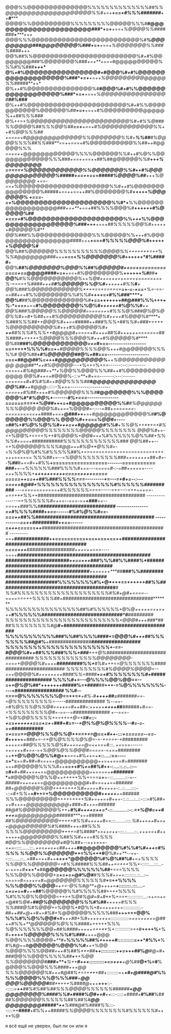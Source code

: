 @@@%%@@@@@@@@@@@@@@%%%%%%%%%%%%%%#*#%%@@@@@@@@@@@@@@@@@@@@%%#*+=+**+==+*#%%%#######***+*+****#******
@@@@%%@@@@@@@@@%%%%%%%%%@@@@@%%%#**#@@@@@@@@@@@@@@@@@@@@@@###*+=+**+==+*%@@@@%%#######**+*****+*+*+*
@@@%%%@@@@@@@@@@@@@@@@@@@@@@@@@%#***%@@@@@@@@@###@@@@@@@@%###*+=+**+==+*%@@@@@@@%%###%####****+*+*+*
@@%##%%@@@@@@@@@@@@@@@@@@@@@@@@%#*+*#%@@@@@@@@###%@@@@@@@%###*+=+**+===*#@@@@@@@@@@%%%#%%###**+*+*+*
@%*+*#%@@@@@@@@@@@@@@@@#*+*#@@@%#*+*#%@@@@@@@@@@@@@@@@@@@%###*+=+**+=++*%@@@@@@@@@@@@@@%%#####**+*+*
@%*++*#%@@@@@@@@@@@@@@@%#**#@@@%#*+*#%%@@@@@@@@@@@@@@@@@@%###*+=+**+=++*%@@@@@@@@@@@@@@@#**##%###***
@%*++*#%@@@@@@@@@@@@@@@@@@@@@@@%#*+*#%%@@@@@@@@@@@%@@@@@@%##**+=+**+=++#%@@@@@@@@@@@@@@%*++##%%%###*
@%++=+*%@@@@@@@@@@@@@@@@@@@@@@@%#*+*#%%@###%%@@@@%##%%%@@%##**==+**+==+#%@@@@@@@@@@@@%%*++*#%@@%%%##
*+====+#@@@@@@@@@@@@@%%@@@@@@@%%#*+**%%##**#%@@@@%%%%##%%###**==+*+===+#%@@@@@@@@@@%%##*++*#@@@@@%%%
*==+=++*@@@@@@@@@@@@%%%%@@@@@@%%#*++*#%@%%@@@@@@@@@@@@%%%###*+==+*+==++##%##@@@@@@%%#**+++*%@@@@@@@@
*=====+*%@@@@@@@@@@@@%%@@@@@@@%%#*++*#%@@@@@@@@@@@@@@%###*##*+==+*+==+*#####%@@@@%##***+++*%@@@@@@@@
+==-==+*%@@@@@@@@@@@@@@@@@@@@@%%#*++*#%@@@@@@@@@@@@@@@%#####*+==+*+==++##%@@@@@@@%#**+++++*%@@@@@@@%
+===-=+*%@@@@@@@@@@@@@@@@@@@@@%%#*+**%%@@@@@@@@@@@@@@@@@@###*+=+**+==+*##%%%%@@@%#**++++++#%@@@@@%##
*+===+*#%@@@@@@@@@@@@@@@@@@@@@%%*+++*%%@@@@@@@@@@@@@@@@@@%###+++**+==+*##%%%%%@@%#*++++++*#@@@@@%#**
@@%#*##%%@@@@@@@@@@@@@%%%@@@@@%%*+++*#%@@@@@@@@@@@@@@@@@@####+++**+==+*#%%%%%@@@%#*++++++*%@@@@%#***
@@%***##%@@@@@@%%%%%%%%%%%@@@@%%*+++*++++=++*%%*%#@@@@@@@###*+++**+==+*%%@@@@@@@%#*++++++*#%#####**+
@@%***##%@@@@@@@%@@@%%##%@@@@@#++==+=============+==*@@@@####+=+**+==+#%@@@@@@@@%**++++++*%#***##**+
@@%***#%%@@@@@@@@@@@%*++*%@#++=+++=+====+=====+=+%-====+%####+++*#***#%@@@@@%%@%#**++++++#%%***#***+
@@%#**##%@@@@@@@@@@@%*++**+==+==++=+***=+-=-+==**+%=-==-==##*+=+*#%%@@@@@@@%%#%%#**++++=+#%%###****+
@@%#**##%@@@@@@@@@@@@%#**+==++++++*+*##@###%%%+++*+%*-*++=+**+=+**#%@@@@@@@@%%@%#*++++++*#%@%%#***++
@@%#**##%@@@@@%%@@@@@#**======+=*#%%%@%###@%@%@@%%#+=#+*%##**+=+***#%@@@@@@@@@@%#*++++**#%@@@%#****+
%**#**##%%%##**++*@@@%#++==****####*#++#*##%%%*+##%%#=**###**+=+*++*%@@@@@@@@@@%#*+++*#%@@@@@%#****+
**++**##%%%#%%%++#@@@@#+====+#++++##%#++++++=======*##%##*##*+=++++*%@@@@%%%@@@%#*+++*#%@@@@@%#*****
@%##**###%@@@@@@@@@@@@*=+=*#+==------------------===+++*%%%%#==+**+*#@@@@%%%%@@%*+*++*#@@@@@@@%%%%%#
@@%##**+*#%@@@@@@#*#@%*+*##===--------------------===+##@@##%*=+*++*#@@@@@@@@@@%***++*%@@@@@@@@@@@@@
@@@##**++#%@@@@@*---+%++=%+==------:--::--------=====+*#%#@###=+**+*%@@%%@@@%%%##*++*#%@@@@@@@@@@@@@
@@%#*++=+*#@@@%*-:::=**+#*+==-------:---:------======+*#+#%#%#=***+*#@@%%%%#**#******#@@@@@@@@@@@@@@
@@%##**++*#@@@*-:::::-**%*+==---------:----------====++#%##***=+**++#%@@@@@@%%%#*****#@@@@@@@%%%@@@@
@@@%#****#%@@%+-------*#%+===---------------=========++*%@##*++**+=+#@@@@@@@@@@%%#***#%@@@@@@%%%@@@@
@@@%#++==*%@@@#=-:---=*##+=======-==========++*####+==+**@###++**+=+#@@@@@@@@@@@@%#**#%@@@@@@%%@@@%%
@@@%#++===*%@@#+----=*##%+*#%@%%@%%#+++=++#@@@@@#*%%#**+*%%@%++**+=+#%@@@@@@@@@%%%%%%%%@@@@@%%%%%%%%
@@@%#*+=-=+%@@%*+===+***%+*+#%@@@%+@@#==+*%#%%%%%%@%%##*+%*%%*%#+===+****###########%%%%%%%%%%%%%###
@@%##++--=+%@@@@@@%%%%#@@+++#%@**@%%#*=-=*%%@*%@%#%%#*%%%*%%##%+=======================+++++++======
%%%##+=--=*%@@%%%%%%%%%###+==+++++##+#=--**%##***#*+==#=+*#%%**+==================-------===========
###***+=-=*%%%%%%###%%%%#+==---=====*#-:-=##+++===----=++*%%%%+*************++++++++++=====++++=====
=====++==++***##%###%%%%===---------+=---=+#+=--:---===++#@##+*%%%%%%%%%%%%%%%%%#%%%%%%##########***
---============+*#%%%%%%*====-----=+=--:-=++*==+==-===+**%%+*+######################################
---------------=+*%%%%%%#=+==--===-=+**+###**==--===++*###%%*#************##########################
---------------=+#%%%%####++==------#%*#%@%%#==-===++*##*%%#########################################
------------==++*#########++==------=++****+======++**#**###########################################
---------==+***############++==========+==++==+==++******###########################################
====+++***#################+++=++*===----===+***#******#############################################
***######***################++==+++###*%%%##%%#*****###%*###########################################
#############################**++==++*+****##*****###%%#**##########################################
##################%%%%%%%%#%+@*+++==++++++********##%%##***######################################**#
%%#%%%%%%%%%%%%%%%%%%%%%#%#+*@#+*====--=======++*%%%%%##***+################################********
%%%%%%%%%%%%%%%%%##%#%%%%%%+@%@*+++++==+=+++***#%%%%%%##*****##########################*#**#########
%%%%%%%%%%%%%%%%%%%%%%%%%%*+@@@#*+++###*####%%%%%%%%%#@*****#+######################################
%%%%%%%%%%%###%%##%%%%####+=@@@%#*+++****##%%%%%%%%##@*#%******+###############****#################
%%%%%%%%%%%%%%%%%%%%%%%+-==-#@@@%#*++******##%%%###%%%+#*##****+++@%#############*##################
%%%%%%%%%%%%%%@@@@@@@@-====+@@@@%#*++++***#########%%+**#%#***+++==@%%%%%%%#########################
%%%%%%%%%#*%@@@@%@@@@=--==+*@@@@%#*++++++++***####%%=*####*****+*=+#%%%%%%%%#+*#####################
%%%%#+=---@%%%%@@%@@==--=+*+@%@*%##*+++++++**#####%=*####**##**+++-=%@%%%%%%%%----+#################
%%#--====@%%%%%%%%@==++=+***+#%*-#***++++*******##=***##*#####***==-=@%%%%%%%%%=-----*##############
%*--==-=#%@%%%@%%@#==++==#++##**=:*+++++******++++##**#*#*####+*#==-=%%%%%%%%%@#=-==--=#############
+--===-+%@%@@%%%%%+==++=+@=+#**#=::-+==++++++===+=+***+**##*#*+*#==--+@%%@%@%%%%--#=-=-=+###########
=+=====@@@%%%@%%@++==++=*@==+*#++-:::+======--==-#+*++++***+###**==-=+@%@%%%%@%@=-=-+===+-+#########
++++==##@%%%%%@%#+*++=+=*@*=++==+#:::..+====------=+=*+++***#*+=*=-==*%@@%@%%@@@#=====*-=+=+########
++**++@%@@%@%%#@++**===+#%*++=*+**+::....:==----=+*=**+=*#*+*##=#==+*=+@@@@@@@@@@++=++=*==#=*#######
++*+*#@@@@@%%%%#++**==++#%*+=##%#*++-:....::.::..::--=#+**#+##++*=+*+==@@@@@@@@@@++=*===+***+#######
*=**#@@@@@%@%%@*++*+++++%%+===**=+**=-:::.........::-=--##*###=++=+*+==@@@@@@@@@@#+#===+***+==######
*#*#+@@@@@@%@@*++++*=+++%#++==+#++++=-:..::.....::::--::=#+%%*=**+#++=+%@@@@@@@@@@#+*+++*+**+=######
*%*%%@@@@@@@@@+++++*++++%#+=++=+#+*+=-::.::....:..::-:::=#%##*=*++#++=+*@@@@@@@@@@+###+#*++*==######
##@#%@@@@@@@@%++*+*****#%#++++*=++*=*-::..........:-:.=+%@#**=+*+#*+++=**@@@@@@@@@######****+=+#####
##%@@@@@@@@@@*++++**+#*%%#*+*++++#*=*=:::........::::.%*#**++=++*#*+*=+*+@@@@@@@@@%#%####*+*++=##%%%
%%%%@@@@@@@@@*+++**=#%##*#*#*=**=++=++-:::.:......::..+***++==+*#*+++++*++@@@@@@@@%%##%%#*+*+==#%%%%
#@@%%@@@@@@@@**=**#*@%##+--=++===-*=+=-::::......:::..+==++=+=##*+*++*+**##@@@@@@@@%#%%#%#*+++=#%%%%
%%@@%%@@@@@@++*=%%++*#**@%#=*+**--=*+--::::......::...=##+=*++#*++**+*++*+*@@@@@@%#%@%##%#**+=+*%%%%
%%@@%%@@@@@@=+#%%#####%%%##+++=+++%*%+-:::::....:::...-+-+==+#**+++*+**##**@@@@@@%%%%%%%##**+===%%%%
%%%@@%%@@@@+**=+=+=+@#%@#**#*%%%#+=+*=:::::::::.::...:--=====#*=*++*+=+*#+*@@@@@@@%%%%%%#***+=++%%%%
%%%@@@%%@@@**=+*==-@%%#@**+@+*++*+=**+::::::::.:::....-=+=+=+#**++***+##**%@@@@@%%#%%%%%#*#*++++%%%%
%#%%%@%%@@@@=+*+=+%@#%*@#*=#+#**%+==+*::::::::::::...:=+==+==@#*#%@#+**##@%@@@@@@@%%%#%##**++++=#%%%
%%###@%#%@@@+*=%@@*%+#*@%%+#+=*+++=+=*:::::::::::::.-##+*+##+@+=*#+=*#%#+%*@@@@@@%%%%%###**++++++@@%
%%%#%%@%%@@#+**#++*+##+%#*++*+++++=***::::::::::::::=++=++++=@##*++*#%%*+**@@@@@@%@%%%####*++++++%%%
%@%%%%%%%@@*+##***%###*#*+*+++++++**%+::::::::::::=++*#**++++%**+%#+**++++*%@@@@@%%%%#%###***++++@@@
%@@%%%%@@@@*+**#*+**%%%%%##*%+*+++*+#*:::::::::::=++*#%%+**%#%***#@*=+*#***@@@@@@%@@@%%#****+*+*+%@@
%@@@%%%%@@****##*=++#*%#*#%**+#*#**+*+::::::::::++=*+++*##*%*@***#@*=*#+###@@%%@@@%%%%%#*#**+**++%@@
%%@@@@@@@#****#*##+**+****%+*+****#+++::::::::::+==+++****+@*%##**@*%=#**%@@@@%%@@@%%%####***+*++*@@
%%%@@@@@@%**#+++*#***@*#*#%+==+**+##*+:::::::::=+*******+#+@*####*@#*%%%%%@@@@%%%@%%%###*******+**@@
@@@%@@@@@#**#*#**++*+%####@*+++**+++**::--:::::=**++***##**%*#%##*%#*#*%%%@@@@%%%%%%####**##*****+@@
@@@@@@@@%##*##%%#*+*###*#%@#*++*#***++:::-:::::*+###*#**+***#%##**%#*###%@@@@@@%%%%%%##%##%*#*****@@
@@@@@@@@###**##*++**%*#*##@#%**####%%*:::--::::*++***####**+#%%*++#####%%@@@@%%%%%%%%#%%%%%%#*++**%@







я всё ещё не уверен, был ли он или я
